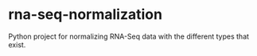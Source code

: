 # rna-seq-normalization
Python project for normalizing RNA-Seq data with the different types that exist.
